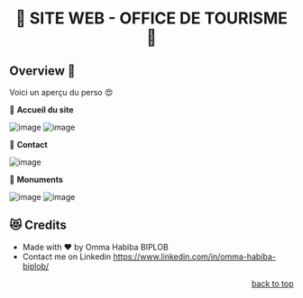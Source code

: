 <div id="top"></div>

<h1 align="center">
  🦄 SITE WEB - OFFICE DE TOURISME 🦄
</h1>

## <a name='overview'>Overview 🐨</a>

Voici un aperçu du perso 😍

💙 **Accueil du site**

![image](https://user-images.githubusercontent.com/76633646/167032125-2bf6175f-2c54-40a8-a9ed-959756e06851.png)
![image](https://user-images.githubusercontent.com/76633646/167032170-cabbb13f-1758-491b-9e00-ffb634c674f9.png)


💙 **Contact**

![image](https://user-images.githubusercontent.com/76633646/167032610-ffdf1bcb-2acb-4154-9740-6ec4b03ebf6d.png)


💙 **Monuments**

![image](https://user-images.githubusercontent.com/76633646/167032778-a1d0021c-3699-4336-b089-03dad6e8761a.png)
![image](https://user-images.githubusercontent.com/76633646/167032825-90b247dd-2e12-438f-9f93-084bad321aca.png)

## <a name='credits'>😻 Credits</a>

* Made with ❤ by Omma Habiba BIPLOB
* Contact me on Linkedin https://www.linkedin.com/in/omma-habiba-biplob/

<p align="right"><a href="#top">back to top</a></p>
